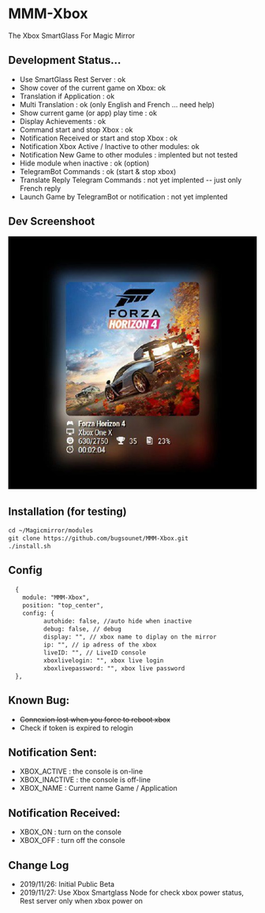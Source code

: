 # MMM-Xbox

The Xbox SmartGlass For Magic Mirror

## Development Status...

* Use SmartGlass Rest Server : ok
* Show cover of the current game on Xbox: ok
* Translation if Application : ok
* Multi Translation : ok (only English and French ... need help)
* Show current game (or app) play time : ok
* Display Achievements : ok
* Command start and stop Xbox : ok
* Notification Received or start and stop Xbox : ok
* Notification Xbox Active / Inactive to other modules: ok
* Notification New Game to other modules : implented but not tested
* Hide module when inactive : ok (option)
* TelegramBot Commands : ok (start & stop xbox)
* Translate Reply Telegram Commands : not yet implented -- just only French reply
* Launch Game by TelegramBot or notification : not yet implented

## Dev Screenshoot
![](https://github.com/bugsounet/MMM-Xbox/blob/master/screenshoot.jpg)

## Installation (for testing)
```
cd ~/Magicmirror/modules
git clone https://github.com/bugsounet/MMM-Xbox.git
./install.sh
```

## Config
```
  {
    module: "MMM-Xbox",
    position: "top_center",
    config: {
		  autohide: false, //auto hide when inactive
		  debug: false, // debug
		  display: "", // xbox name to diplay on the mirror
		  ip: "", // ip adress of the xbox
		  liveID: "", // LiveID console
		  xboxlivelogin: "", xbox live login
		  xboxlivepassword: "", xbox live password
  },
```

## Known Bug:
* ~~Connexion lost when you force to reboot xbox~~
* Check if token is expired to relogin

## Notification Sent:
* XBOX_ACTIVE : the console is on-line
* XBOX_INACTIVE : the console is off-line
* XBOX_NAME : Current name Game / Application

## Notification Received:
* XBOX_ON : turn on the console
* XBOX_OFF : turn off the console

## Change Log
* 2019/11/26: Initial Public Beta
* 2019/11/27: Use Xbox Smartglass Node for check xbox power status, Rest server only when xbox power on 
